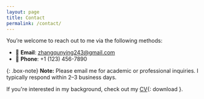 ```yaml
---
layout: page
title: Contact
permalink: /contact/
---
```


You’re welcome to reach out to me via the following methods:

- 📧 **Email**: [zhangqunying243@gmail.com](mailto:zhangqunying243@gmail.com)
- 📱 **Phone**: +1 (123) 456-7890

{: .box-note}
**Note:** Please email me for academic or professional inquiries. I typically respond within 2–3 business days.

If you're interested in my background, check out my [CV](/assets/files/CV.pdf){: download }.
